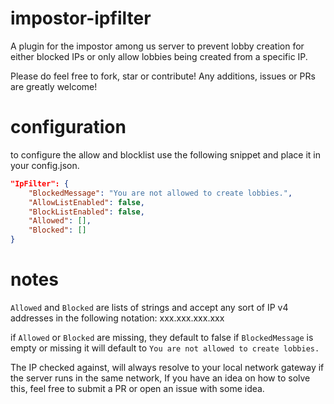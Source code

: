 # impostor-ipfilter
A plugin for the impostor among us server to prevent lobby creation for either blocked IPs or only allow lobbies being created from a specific IP.

Please do feel free to fork, star or contribute! Any additions, issues or PRs are greatly welcome!

# configuration
to configure the allow and blocklist use the following snippet and place it in your config.json.

```json
"IpFilter": {
	"BlockedMessage": "You are not allowed to create lobbies.",
	"AllowListEnabled": false,
	"BlockListEnabled": false,
	"Allowed": [],
	"Blocked": []
}
```

# notes
`Allowed` and `Blocked` are lists of strings and accept any sort of IP v4 addresses in the following notation: xxx.xxx.xxx.xxx

if `Allowed` or `Blocked` are missing, they default to false
if `BlockedMessage` is empty or missing it will default to `You are not allowed to create lobbies.`

The IP checked against, will always resolve to your local network gateway if the server runs in the same network,
If you have an idea on how to solve this, feel free to submit a PR or open an issue with some idea.
